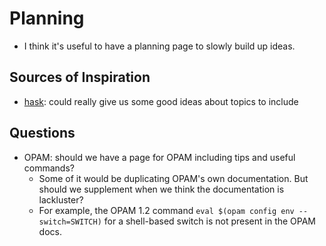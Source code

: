 # Planning

* I think it's useful to have a planning page to slowly build up ideas.

## Sources of Inspiration

* [hask](http://dev.stephendiehl.com/hask/): could really give us some good ideas about topics to include

## Questions
* OPAM: should we have a page for OPAM including tips and useful commands?
  * Some of it would be duplicating OPAM's own documentation. But should we supplement when we think the documentation is lackluster?
  * For example, the OPAM 1.2 command `eval $(opam config env --switch=SWITCH)` for a shell-based switch is not present in the OPAM docs.
